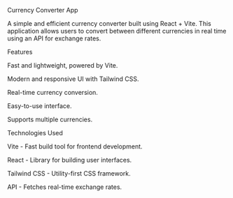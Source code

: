 Currency Converter App

A simple and efficient currency converter built using React + Vite. This application allows users to convert between different currencies in real time using an API for exchange rates.

Features

Fast and lightweight, powered by Vite.

Modern and responsive UI with Tailwind CSS.

Real-time currency conversion.

Easy-to-use interface.

Supports multiple currencies.

Technologies Used

Vite - Fast build tool for frontend development.

React - Library for building user interfaces.

Tailwind CSS - Utility-first CSS framework.

API - Fetches real-time exchange rates.
